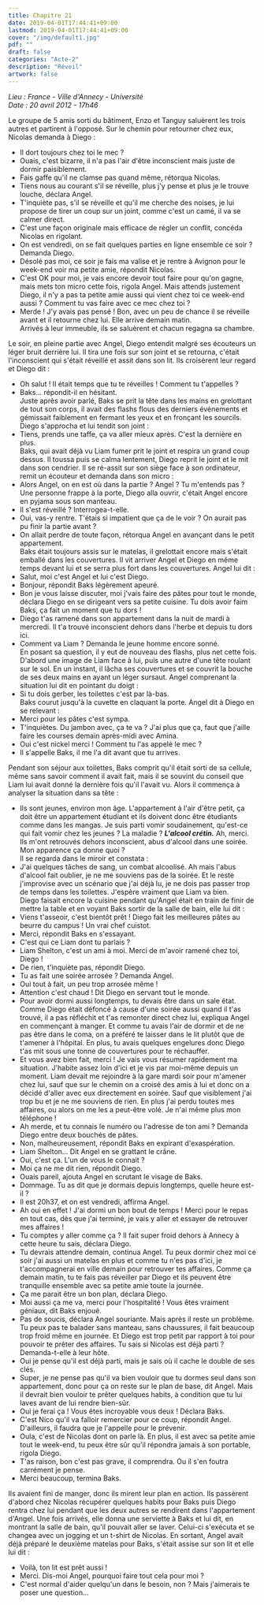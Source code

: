 ```yaml
---
title: Chapitre 21
date: 2019-04-01T17:44:41+09:00
lastmod: 2019-04-01T17:44:41+09:00
cover: "/img/default1.jpg"
pdf: ""
draft: false
categories: "Acte-2"
description: "Réveil"
artwork: false
---
```

_Lieu : France - Ville d'Annecy - Université    
Date : 20 avril 2012 - 17h46_

Le groupe de 5 amis sorti du bâtiment, Enzo et Tanguy saluèrent les trois autres et partirent à l'opposé. Sur le chemin pour retourner chez eux, Nicolas demanda à Diego :    
- Il dort toujours chez toi le mec ?   
- Ouais, c'est bizarre, il n'a pas l'air d'être inconscient mais juste de dormir paisiblement.   
- Fais gaffe qu'il ne clamse pas quand même, rétorqua Nicolas.   
- Tiens nous au courant s'il se réveille, plus j'y pense et plus je le trouve louche, déclara Angel.    
- T'inquiète pas, s'il se réveille et qu'il me cherche des noises, je lui propose de tirer un coup sur un joint, comme c'est un camé, il va se calmer direct.   
- C'est une façon originale mais efficace de régler un conflit, concéda Nicolas en rigolant.   
- On est vendredi, on se fait quelques parties en ligne ensemble ce soir ? Demanda Diego.   
- Désolé pas moi, ce soir je fais ma valise et je rentre à Avignon pour le week-end voir ma petite amie, répondit Nicolas.   
- C'est OK pour moi, je vais encore devoir tout faire pour qu'on gagne, mais mets ton micro cette fois, rigola Angel. Mais attends justement Diego, il n'y a pas ta petite amie aussi qui vient chez toi ce week-end aussi ? Comment tu vas faire avec ce mec chez toi ?   
- Merde ! J'y avais pas pensé ! Bon, avec un peu de chance il se réveille avant et il retourne chez lui. Elle arrive demain matin.   
Arrivés à leur immeuble, ils se saluèrent et chacun regagna sa chambre.   
   
Le soir, en pleine partie avec Angel, Diego entendit malgré ses écouteurs un léger bruit derrière lui. Il tira une fois sur son joint et se retourna, c'était l'inconscient qui s'était réveillé et assit dans son lit. Ils croisèrent leur regard et Diego dit :   
- Oh salut ! Il était temps que tu te réveilles ! Comment tu t'appelles ?   
- Baks... répondit-il en hésitant.   
Juste après avoir parlé, Baks se prit la tête dans les mains en grelottant de tout son corps, il avait des flashs flous des derniers événements et gémissait faiblement en fermant les yeux et en fronçant les sourcils. Diego s'approcha et lui tendit son joint :    
- Tiens, prends une taffe, ça va aller mieux après. C'est la dernière en plus.   
Baks, qui avait déjà vu Liam fumer prit le joint et respira un grand coup dessus. Il toussa puis se calma lentement, Diego reprit le joint et le mit dans son cendrier. Il se ré-assit sur son siège face à son ordinateur, remit un écouteur et demanda dans son micro :   
- Alors Angel, on en est où dans la partie ? Angel ? Tu m'entends pas ?   
Une personne frappe à la porte, Diego alla ouvrir, c'était Angel encore en pyjama sous son manteau.    
- Il s'est réveillé ? Interrogea-t-elle.   
- Oui, vas-y rentre. T'étais si impatient que ça de le voir ? On aurait pas pu finir la partie avant ?   
- On allait perdre de toute façon, rétorqua Angel en avançant dans le petit appartement.   
Baks était toujours assis sur le matelas, il grelottait encore mais s'était emballé dans les couvertures. Il vit arriver Angel et Diego en même temps devant lui et se serra plus fort dans les couvertures. Angel lui dit :   
- Salut, moi c'est Angel et lui c'est Diego.   
- Bonjour, répondit Baks légèrement apeuré.   
- Bon je vous laisse discuter, moi j'vais faire des pâtes pour tout le monde, déclara Diego en se dirigeant vers sa petite cuisine. Tu dois avoir faim Baks, ça fait un moment que tu dors !   
- Diego t'as ramené dans son appartement dans la nuit de mardi à mercredi. Il t'a trouvé inconscient dehors dans l'herbe et depuis tu dors ici.   
- Comment va Liam ? Demanda le jeune homme encore sonné.   
En posant sa question, il y eut de nouveau des flashs, plus net cette fois. D'abord une image de Liam face à lui, puis une autre d'une tête roulant sur le sol. En un instant, il lâcha ses couvertures et se couvrit la bouche de ses deux mains en ayant un léger sursaut. Angel comprenant la situation lui dit en pointant du doigt :   
- Si tu dois gerber, les toilettes c'est par là-bas.   
Baks courut jusqu'à la cuvette en claquant la porte. Angel dit à Diego en se relevant :   
- Merci pour les pâtes c'est sympa.   
- T'inquiètes. Du jambon avec, ça te va ? J'ai plus que ça, faut que j'aille faire les courses demain après-midi avec Amina.   
- Oui c'est nickel merci ! Comment tu l'as appelé le mec ?   
- Il s'appelle Baks, il me l'a dit avant que tu arrives.   
   
Pendant son séjour aux toilettes, Baks comprit qu'il était sorti de sa cellule, même sans savoir comment il avait fait, mais il se souvint du conseil que Liam lui avait donné la dernière fois qu'il l'avait vu. Alors il commença à analyser la situation dans sa tête :   
- Ils sont jeunes, environ mon âge. L'appartement à l'air d'être petit, ça doit être un appartement étudiant et ils doivent donc être étudiants comme dans les mangas. Je suis parti vomir soudainement, qu'est-ce qui fait vomir chez les jeunes ? La maladie ? ***L'alcool crétin.*** Ah, merci. Ils m'ont retrouvés dehors inconscient, abus d'alcool dans une soirée. Mon apparence ça donne quoi ?   
Il se regarda dans le miroir et constata :   
- J'ai quelques tâches de sang, un combat alcoolisé. Ah mais l'abus d'alcool fait oublier, je ne me souviens pas de la soirée. Et le reste j'improvise avec un scénario que j'ai déjà lu, je ne dois pas passer trop de temps dans les toilettes. J'espère vraiment que Liam va bien.   
Diego faisait encore la cuisine pendant qu'Angel était en train de finir de mettre la table et en voyant Baks sortir de la salle de bain, elle lui dit :   
- Viens t'asseoir, c'est bientôt prêt ! Diego fait les meilleures pâtes au beurre du campus ! Un vrai chef cuistot.   
- Merci, répondit Baks en s'essayant.   
- C'est qui ce Liam dont tu parlais ?   
- Liam Shelton, c'est un ami à moi. Merci de m'avoir ramené chez toi, Diego !    
- De rien, t'inquiète pas, répondit Diego.   
- Tu as fait une soirée arrosée ? Demanda Angel.   
- Oui tout à fait, un peu trop arrosée même !   
- Attention c'est chaud ! Dit Diego en servant tout le monde.   
- Pour avoir dormi aussi longtemps, tu devais être dans un sale état. Comme Diego était défoncé à cause d'une soirée aussi quand il t'as trouvé, il a pas réfléchit et t'as remonter direct chez lui, expliqua Angel en commençant à manger. Et comme tu avais l'air de dormir et de ne pas être dans le coma, on a préféré te laisser dans le lit plutôt que de t'amener à l'hôpital. En plus, tu avais quelques engelures donc Diego t'as mit sous une tonne de couvertures pour te réchauffer.   
- Et vous avez bien fait, merci ! Je vais vous résumer rapidement ma situation. J'habite assez loin d'ici et je vis par moi-même depuis un moment. Liam devait me rejoindre à la gare mardi soir pour m'amener chez lui, sauf que sur le chemin on a croisé des amis à lui et donc on a décidé d'aller avec eux directement en soirée. Sauf que visiblement j'ai trop bu et je ne me souviens de rien. En plus j'ai perdu toutes mes affaires, ou alors on me les a peut-être volé. Je n'ai même plus mon téléphone !   
- Ah merde, et tu connais le numéro ou l'adresse de ton ami ? Demanda Diego entre deux bouchés de pâtes.   
- Non, malheureusement, répondit Baks en expirant d'exaspération.   
- Liam Shelton... Dit Angel en se grattant le crâne.   
- Oui, c'est ça. L'un de vous le connait ?    
- Moi ça ne me dit rien, répondit Diego.   
- Ouais pareil, ajouta Angel en scrutant le visage de Baks.   
- Dommage. Tu as dit que je dormais depuis longtemps, quelle heure est-il ?   
- Il est 20h37, et on est vendredi, affirma Angel.   
- Ah oui en effet ! J'ai dormi un bon bout de temps ! Merci pour le repas en tout cas, dès que j'ai terminé, je vais y aller et essayer de retrouver mes affaires !   
- Tu comptes y aller comme ça ? Il fait super froid dehors à Annecy à cette heure tu sais, déclara Diego.   
- Tu devrais attendre demain, continua Angel. Tu peux dormir chez moi ce soir j'ai aussi un matelas en plus et comme tu n'es pas d'ici, je t'accompagnerai en ville demain pour retrouver tes affaires. Comme ça demain matin, tu te fais pas réveiller par Diego et ils peuvent être tranquille ensemble avec sa petite amie toute la journée.    
- Ça me parait être un bon plan, déclara Diego.   
- Moi aussi ça me va, merci pour l'hospitalité ! Vous êtes vraiment géniaux, dit Baks enjoué.   
- Pas de soucis, déclara Angel souriante. Mais après il reste un problème. Tu peux pas te balader sans manteau, sans chaussures, il fait beaucoup trop froid même en journée. Et Diego est trop petit par rapport à toi pour pouvoir te prêter des affaires. Tu sais si Nicolas est déjà parti ? Demanda-t-elle à leur hôte.   
- Oui je pense qu'il est déjà parti, mais je sais où il cache le double de ses clés.    
- Super, je ne pense pas qu'il va bien vouloir que tu dormes seul dans son appartement, donc pour ça on reste sur le plan de base, dit Angel. Mais il devrait bien vouloir te prêter quelques habits, à condition que tu lui laves avant de lui rendre bien-sûr.   
- Oui je ferai ça ! Vous êtes incroyable vous deux ! Déclara Baks.   
- C'est Nico qu'il va falloir remercier pour ce coup, répondit Angel. D'ailleurs, il faudra que je l'appelle pour le prévenir.   
- Oula, c'est de Nicolas dont on parle là. En plus, il est avec sa petite amie tout le week-end, tu peux être sûr qu'il répondra jamais à son portable, rigola Diego.   
- T'as raison, bon c'est pas grave, il comprendra. Ou il s'en foutra carrément je pense.   
- Merci beaucoup, termina Baks.   
   
Ils avaient fini de manger, donc ils mirent leur plan en action. Ils passèrent d'abord chez Nicolas récupérer quelques habits pour Baks puis Diego rentra chez lui pendant que les deux autres se rendirent dans l'appartement d'Angel. Une fois arrivés, elle donna une serviette à Baks et lui dit, en montrant la salle de bain, qu'il pouvait aller se laver. Celui-ci s'exécuta et se changea avec un jogging et un t-shirt de Nicolas. En sortant, Angel avait déjà préparé le deuxième matelas pour Baks, s'était assise sur son lit et elle lui dit :   
- Voilà, ton lit est prêt aussi !    
- Merci. Dis-moi Angel, pourquoi faire tout cela pour moi ?   
- C'est normal d'aider quelqu'un dans le besoin, non ? Mais j'aimerais te poser une question...
